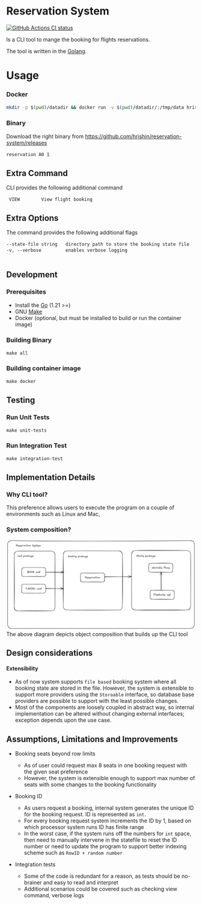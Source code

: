 # Reservation System

<p align="left">
  <a href="https://github.com/hrishin/reservation-system/actions"><img alt="GitHub Actions CI status" src="https://github.com/hrishin/reservation-system/workflows/build-and-test/badge.svg"></a>
</p>

Is a CLI tool to mange the booking for flights reservations.

The tool is written in the [Golang](https://golang.org).

# Usage
### Docker
```bash
mkdir -p $(pwd)/datadir && docker run -v $(pwd)/datadir/:/tmp/data hriships/reservation:v0.0.1 BOOK A0 1 --state-file /tmp/data
```

### Binary

Download the right binary from https://github.com/hrishin/reservation-system/releases

```bash
reservation A0 1
```

## Extra Command
CLI provides the following additional command
```
 VIEW        View flight booking
```

## Extra Options
The command provides the following additional flags
```
--state-file string   directory path to store the booking state file
-v, --verbose         enables verbose logging


```

## Development
### Prerequisites
* Install the [Go](https://golang.org/doc/install) (1.21 >=)
* GNU [Make](https://www.gnu.org/software/make/)
* Docker (optional, but must be installed to build or run the container image)

### Building Binary
```
make all
```

### Building container image
```
make docker
```

## Testing

### Run Unit Tests
```
make unit-tests
```

### Run Integration Test
```
make integration-test
```

## Implementation Details
### Why CLI tool?
This preference allows users to execute the program on a couple of environments such as Linux and Mac,

### System composition?
![alt text](/docs/flight-reservation.png "reservation system sources design")
The above diagram depicts object composition that builds up the CLI tool

## Design considerations
#### Extensibility
- As of now system supports `file based` booking system where all booking state are stored in the file. However, the system is extensible to support more providers
  using the `Storaable` interface, so database base providers are possible to support with the least possible changes.
- Most of the components are loosely coupled in abstract way, so
  internal implementation can be altered without changing external interfaces; exception depends upon the use case.

## Assumptions, Limitations and Improvements
- Booking seats beyond row limits
    - As of user could request max 8 seats in one booking request with the given seat preference
    - However, the system is extensible enough to support max number of seats with some changes to the booking functionality

- Booking ID
  - As users request a booking, internal system generates the unique ID for the booking request. ID is represented as `int`.
  - For every booking request system increments the ID by 1, based on which processor system runs ID has finite range
  - In the worst case, if the system runs off the numbers for `int` space, then need to manually intervene in the statefile to reset the ID number
    or need to update the program to support better indexing scheme such as `RowID + random number`

- Integration tests
  - Some of the code is redundant for a reason, as tests should be no-brainer and easy to read and interpret 
  - Additional scenarios could be covered such as checking view command, verbose logs 
